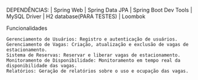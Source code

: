 DEPENDÊNCIAS:
| Spring Web
| Spring Data JPA
| Spring Boot Dev Tools
| MySQL Driver
| H2 database(PARA TESTES)
| Loombok


Funcionalidades

    Gerenciamento de Usuários: Registro e autenticação de usuários.
    Gerenciamento de Vagas: Criação, atualização e exclusão de vagas de estacionamento.
    Sistema de Reservas: Reservar e liberar vagas de estacionamento.
    Monitoramento de Disponibilidade: Monitoramento em tempo real da disponibilidade das vagas.
    Relatórios: Geração de relatórios sobre o uso e ocupação das vagas.
